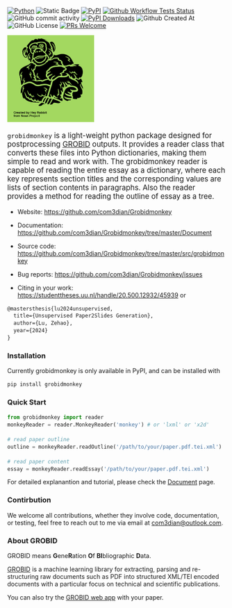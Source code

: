 
[![Python](https://img.shields.io/pypi/pyversions/Grobidmonkey)](https://pypi.org/project/grobidmonkey/)
![Static Badge](https://img.shields.io/badge/package-grobidmonkey-2D9596)
[![PyPI](https://badge.fury.io/py/grobidmonkey.svg)](https://badge.fury.io/py/grobidmonkey)
[![Github Workflow Tests Status](https://github.com/com3dian/Grobidmonkey/workflows/Test/badge.svg)](https://github.com/com3dian/Grobidmonkey/workflows/Test/badge.svg)
![GitHub commit activity](https://img.shields.io/github/commit-activity/m/com3dian/Grobidmonkey)
[![PyPI Downloads](https://img.shields.io/pypi/dm/grobidmonkey.svg?label=Pypi%20downloads)](https://pypi.org/project/grobidmonkey/)
![Github Created At](https://img.shields.io/github/created-at/com3dian/Grobidmonkey)
![GitHub License](https://img.shields.io/github/license/com3dian/Grobidmonkey)
[![PRs Welcome](https://img.shields.io/badge/PRs-welcome-brightgreen.svg?style=flat-square)](http://makeapullrequest.com)


<div align="center" style="text-align: left; font-size: larger;">
  <img src="https://raw.githubusercontent.com/com3dian/Grobidmonkey/master/Document/resources/noun-chimpanzee-4933957(1).png" alt="Chimpanzee" width="200" />
  <p>
    <code>grobidmonkey</code> is a light-weight python package designed for postprocessing <a href="https://grobid.readthedocs.io/en/latest/">GROBID</a> outputs.
    It provides a reader class that converts these files into Python dictionaries, making them simple to read and work with. The grobidmonkey reader is capable of reading the entire essay as a dictionary, where each key represents section titles and the corresponding values are lists of section contents in paragraphs. Also the reader provides a method for reading the outline of essay as a tree.
  </p>
</div>


- Website: https://github.com/com3dian/Grobidmonkey

- Documentation: https://github.com/com3dian/Grobidmonkey/tree/master/Document

- Source code: https://github.com/com3dian/Grobidmonkey/tree/master/src/grobidmonkey

- Bug reports: https://github.com/com3dian/Grobidmonkey/issues

- Citing in your work: https://studenttheses.uu.nl/handle/20.500.12932/45939 or
```tex
@mastersthesis{lu2024unsupervised,
  title={Unsupervised Paper2Slides Generation},
  author={Lu, Zehao},
  year={2024}
}
```

### Installation

Currently grobidmonkey is only available in PyPI, and can be installed with
```bash
pip install grobidmonkey
```

### Quick Start

```python
from grobidmonkey import reader
monkeyReader = reader.MonkeyReader('monkey') # or 'lxml' or 'x2d'

# read paper outline
outline = monkeyReader.readOutline('/path/to/your/paper.pdf.tei.xml')

# read paper content
essay = monkeyReader.readEssay('/path/to/your/paper.pdf.tei.xml')
```
For detailed explanantion and tutorial, please check the [Document](https://github.com/com3dian/Grobidmonkey/tree/master/Document) page. 

### Contirbution

We welcome all contributions, whether they involve code, documentation, or testing, feel free to reach out to me via email at com3dian@outlook.com.

### About GROBID

GROBID means **G**ene**R**ation **O**f **BI**bliographic **D**ata.

[GROBID](https://github.com/kermitt2/grobid) is a machine learning library for extracting, parsing and re-structuring raw documents such as PDF into structured XML/TEI encoded documents with a particular focus on technical and scientific publications.

You can also try the [GROBID web app](https://kermitt2-grobid.hf.space/) with your paper.
